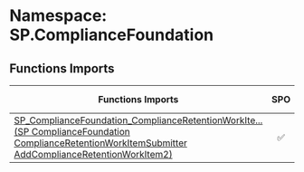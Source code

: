 # Namespace: SP.ComplianceFoundation

## Functions Imports

Functions Imports | SPO | SP 2019 | SP 2016 | SP 2013
----------|:---:|:-------:|:-------:|:-------:
[<span title="SP_ComplianceFoundation_ComplianceRetentionWorkItemSubmitter_AddComplianceRetentionWorkItem2">SP_ComplianceFoundation_ComplianceRetentionWorkIte...</span> (SP ComplianceFoundation ComplianceRetentionWorkItemSubmitter AddComplianceRetentionWorkItem2)](./Functions/SP_ComplianceFoundation_ComplianceRetentionWorkItemSubmitter_AddComplianceRetentionWorkItem2.md) | ✅ | ❌ | ❌ | ❌